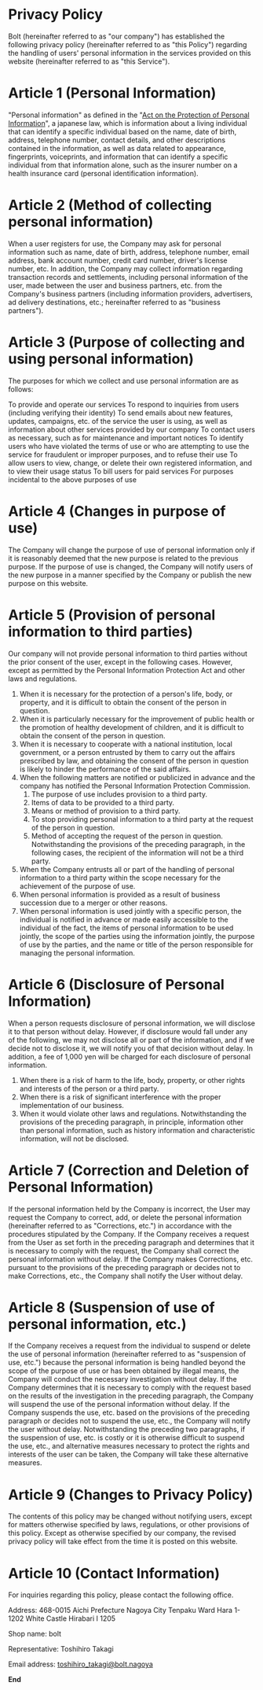 # Privacy Policy

Bolt (hereinafter referred to as "our company") has established the following privacy policy (hereinafter referred to as "this Policy") regarding the handling of users' personal information in the services provided on this website (hereinafter referred to as "this Service").

# Article 1 (Personal Information)

"Personal information" as defined in the "[Act on the Protection of Personal Information](https://www.japaneselawtranslation.go.jp/ja/laws/view/130)", a japanese law, which is information about a living individual that can identify a specific individual based on the name, date of birth, address, telephone number, contact details, and other descriptions contained in the information, as well as data related to appearance, fingerprints, voiceprints, and information that can identify a specific individual from that information alone, such as the insurer number on a health insurance card (personal identification information).

# Article 2 (Method of collecting personal information)

When a user registers for use, the Company may ask for personal information such as name, date of birth, address, telephone number, email address, bank account number, credit card number, driver's license number, etc. In addition, the Company may collect information regarding transaction records and settlements, including personal information of the user, made between the user and business partners, etc. from the Company's business partners (including information providers, advertisers, ad delivery destinations, etc.; hereinafter referred to as "business partners").

# Article 3 (Purpose of collecting and using personal information)

The purposes for which we collect and use personal information are as follows:

To provide and operate our services To respond to inquiries from users (including verifying their identity) To send emails about new features, updates, campaigns, etc. of the service the user is using, as well as information about other services provided by our company To contact users as necessary, such as for maintenance and important notices To identify users who have violated the terms of use or who are attempting to use the service for fraudulent or improper purposes, and to refuse their use To allow users to view, change, or delete their own registered information, and to view their usage status To bill users for paid services For purposes incidental to the above purposes of use

# Article 4 (Changes in purpose of use)

The Company will change the purpose of use of personal information only if it is reasonably deemed that the new purpose is related to the previous purpose. If the purpose of use is changed, the Company will notify users of the new purpose in a manner specified by the Company or publish the new purpose on this website.

# Article 5 (Provision of personal information to third parties)

Our company will not provide personal information to third parties without the prior consent of the user, except in the following cases. However, except as permitted by the Personal Information Protection Act and other laws and regulations.

1. When it is necessary for the protection of a person's life, body, or property, and it is difficult to obtain the consent of the person in question.
2. When it is particularly necessary for the improvement of public health or the promotion of healthy development of children, and it is difficult to obtain the consent of the person in question.
3. When it is necessary to cooperate with a national institution, local government, or a person entrusted by them to carry out the affairs prescribed by law, and obtaining the consent of the person in question is likely to hinder the performance of the said affairs.
4. When the following matters are notified or publicized in advance and the company has notified the Personal Information Protection Commission.
    1. The purpose of use includes provision to a third party.
    2. Items of data to be provided to a third party.
    3. Means or method of provision to a third party.
    4. To stop providing personal information to a third party at the request of the person in question.
    5. Method of accepting the request of the person in question. Notwithstanding the provisions of the preceding paragraph, in the following cases, the recipient of the information will not be a third party. 
6. When the Company entrusts all or part of the handling of personal information to a third party within the scope necessary for the achievement of the purpose of use.
7. When personal information is provided as a result of business succession due to a merger or other reasons.
8. When personal information is used jointly with a specific person, the individual is notified in advance or made easily accessible to the individual of the fact, the items of personal information to be used jointly, the scope of the parties using the information jointly, the purpose of use by the parties, and the name or title of the person responsible for managing the personal information.

# Article 6 (Disclosure of Personal Information)

When a person requests disclosure of personal information, we will disclose it to that person without delay. However, if disclosure would fall under any of the following, we may not disclose all or part of the information, and if we decide not to disclose it, we will notify you of that decision without delay. In addition, a fee of 1,000 yen will be charged for each disclosure of personal information.

1. When there is a risk of harm to the life, body, property, or other rights and interests of the person or a third party.
2. When there is a risk of significant interference with the proper implementation of our business.
3. When it would violate other laws and regulations. Notwithstanding the provisions of the preceding paragraph, in principle, information other than personal information, such as history information and characteristic information, will not be disclosed.

# Article 7 (Correction and Deletion of Personal Information)

If the personal information held by the Company is incorrect, the User may request the Company to correct, add, or delete the personal information (hereinafter referred to as "Corrections, etc.") in accordance with the procedures stipulated by the Company. If the Company receives a request from the User as set forth in the preceding paragraph and determines that it is necessary to comply with the request, the Company shall correct the personal information without delay. If the Company makes Corrections, etc. pursuant to the provisions of the preceding paragraph or decides not to make Corrections, etc., the Company shall notify the User without delay.

# Article 8 (Suspension of use of personal information, etc.)
If the Company receives a request from the individual to suspend or delete the use of personal information (hereinafter referred to as "suspension of use, etc.") because the personal information is being handled beyond the scope of the purpose of use or has been obtained by illegal means, the Company will conduct the necessary investigation without delay. If the Company determines that it is necessary to comply with the request based on the results of the investigation in the preceding paragraph, the Company will suspend the use of the personal information without delay. If the Company suspends the use, etc. based on the provisions of the preceding paragraph or decides not to suspend the use, etc., the Company will notify the user without delay. Notwithstanding the preceding two paragraphs, if the suspension of use, etc. is costly or it is otherwise difficult to suspend the use, etc., and alternative measures necessary to protect the rights and interests of the user can be taken, the Company will take these alternative measures.

# Article 9 (Changes to Privacy Policy)

The contents of this policy may be changed without notifying users, except for matters otherwise specified by laws, regulations, or other provisions of this policy. Except as otherwise specified by our company, the revised privacy policy will take effect from the time it is posted on this website.

# Article 10 (Contact Information)

For inquiries regarding this policy, please contact the following office.

Address: 468-0015 Aichi Prefecture Nagoya City Tenpaku Ward Hara 1-1202 White Castle Hirabari I 1205

Shop name: bolt

Representative: Toshihiro Takagi

Email address: toshihiro_takagi@bolt.nagoya

**End**
